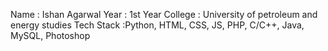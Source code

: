 Name : Ishan Agarwal
Year : 1st Year 
College : University of petroleum and energy studies 
Tech Stack :Python, HTML, CSS, JS, PHP, C/C++, Java, MySQL, Photoshop
